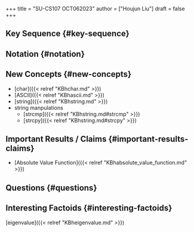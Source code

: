 +++
title = "SU-CS107 OCT062023"
author = ["Houjun Liu"]
draft = false
+++

## Key Sequence {#key-sequence}


## Notation {#notation}


## New Concepts {#new-concepts}

-   [char]({{< relref "KBhchar.md" >}})
-   [ASCII]({{< relref "KBhascii.md" >}})
-   [string]({{< relref "KBhstring.md" >}})
-   string manpulations
    -   [strcmp]({{< relref "KBhstring.md#strcmp" >}})
    -   [strcpy]({{< relref "KBhstring.md#strcpy" >}})


## Important Results / Claims {#important-results-claims}

-   [Absolute Value Function]({{< relref "KBhabsolute_value_function.md" >}})


## Questions {#questions}


## Interesting Factoids {#interesting-factoids}

[eigenvalue]({{< relref "KBheigenvalue.md" >}})
